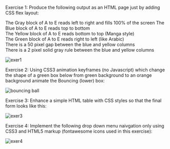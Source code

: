 Exercise 1: Produce the following output as an HTML page just by adding CSS flex layout:

The Gray block of A to E reads left to right and fills 100% of the screen 
The Blue block of A to E reads top to bottom  
The Yellow block of A to E reads bottom to top (Manga style)  
The Green block of A to E reads right to left (like Arabic)  
There is a 50 pixel gap between the blue and yellow columns  
There is a 2 pixel solid gray rule between the blue and yellow columns 

![exer1](https://user-images.githubusercontent.com/14170402/36648259-427f6d38-1a4e-11e8-9df5-0b1b55a9eead.PNG)

Exercise 2: Using CSS3 animation keyframes (no Javascript) which change the shape of a green box below from green background to an orange background animate the Bouncing (lower) box:

![bouncing ball](https://user-images.githubusercontent.com/14170402/36648343-9795401c-1a4f-11e8-9f8a-078bf83fe631.gif)

Exercise 3: Enhance a simple HTML table with CSS styles so that the final form looks like this:

![exer3](https://user-images.githubusercontent.com/14170402/36648425-c204e3c4-1a50-11e8-818f-c862a12f48a2.PNG)

Exercise 4: Implement the following drop down menu naivgation only using CSS3 and HTML5 markup (fontawesome icons used in this exercise):

![exer4](https://user-images.githubusercontent.com/14170402/36648454-13b63f56-1a51-11e8-853a-c387633dfbd7.PNG)

